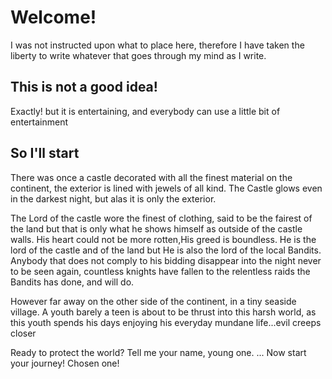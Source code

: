 # Welcome!
I was not instructed upon what to place here, therefore I have taken the liberty to write whatever that goes through my mind as I write.

## This is not a good idea!
Exactly! but it is entertaining, and everybody can use a little bit of entertainment

## So I'll start
There was once a castle decorated with all the finest material on the continent, the exterior is lined with jewels of all kind. The Castle glows even in the darkest night, but alas it is only the exterior.

The Lord of the castle wore the finest of clothing, said to be the fairest of the land but that is only what he shows himself as outside of the castle walls. His heart could not be more rotten,His greed is boundless. He is the lord of the castle and of the land but He is also the lord of the local Bandits. Anybody that does not comply to his bidding disappear into the night never to be seen again, countless knights have fallen to the relentless raids the Bandits has done, and will do.

However far away on the other side of the continent, in a tiny seaside village. A youth barely a teen is about to be thrust into this harsh world, as this youth spends his days enjoying his everyday mundane life...evil creeps closer

Ready to protect the world?
Tell me your name, young one.
...
Now start your journey! Chosen one!
